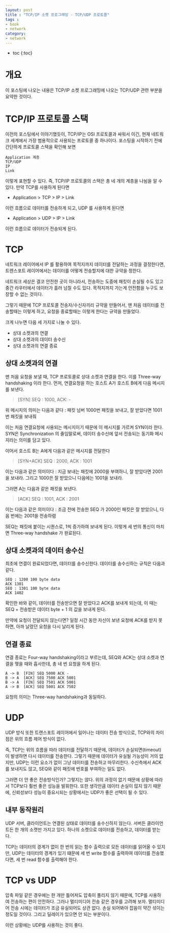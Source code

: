 ```yaml
---
layout: post
title : "TCP/IP 소켓 프로그래밍 - TCP/UDP 프로토콜"
tags :
- book
- network
category:
- network
---
```


* toc
{:toc}

# 개요
이 포스팅에 나오는 내용은 TCP/IP 소켓 프로그래밍에 나오는 TCP/UDP 관련 부분을 요약한 것이다.

# TCP/IP 프로토콜 스택
이전의 포스팅에서 이야기했듯이, TCP/IP는 OSI 프로토콜과 싸워서 이긴, 현재 네트워크 세계에서 가장 범용적으로 사용되는 프로토콜 중 하나이다. 포스팅을 시작하기 전에 간단하게 프로토콜 스택을 확인해 보면

~~~
Application 계층
TCP/UDP 
IP
Link
~~~

이렇게 표현할 수 있다. 즉, TCP/IP 프로토콜의 스택은 총 네 개의 계층을 나뉨을 알 수 있다. 만약 TCP를 사용하게 된다면

- Application > TCP > IP > Link 

이런 흐름으로 데이터를 전송하게 되고, UDP 를 사용하게 된다면 

- Application > UDP > IP > Link 

이런 흐름으로 데이터가 전송되게 된다.

# TCP
네트워크 레이어에서 IP 를 활용하여 목적지까지 데이터를 전달하는 과정을 결정한다면, 트렌스포트 레이어에서는 데이터를 어떻게 전송할지에 대한 규약을 정한다.

네트워크 세상은 결코 안전한 곳이 아니라서, 전송하는 도중에 패킷이 손실될 수도 있고 중간 라우터에서 데이터가 흘러 넘칠 수도 있다. 목적지까지 가는게 안전함을 누구도 보장할 수 없는 것이다.

그렇기 때문에 TCP 프로토콜 전송자/수신자끼리 규약을 만들어서, 맨 처음 데이터를 전송할때는 이렇게 하고, 요청을 종료할때는 이렇게 한다는 규약을 만들었다.

크게 나누면 다음 세 가지로 나눌 수 있다.

- 상대 소켓과의 연결
- 상대 소켓과의 데이터 송수신
- 상대 소켓과의 연결 종료


## 상대 소켓과의 연결
맨 처음 요청을 보낼 때, TCP 프로토콜로 상대 소켓과 연결을 한다. 이를 Three-way handshaking 이라 한다. 먼저, 연결요청을 하는 호스트 A가 호스트 B에게 다음 메시지를 보낸다.

> [SYN] SEQ : 1000, ACK: -

위 메시지의 의미는 다음과 같다 : 패킷 넘버 1000번 패킷을 보내고, 잘 받았다면 1001번 패킷을 보내줘

이는 처음 연결요청에 사용되는 메시지이기 때문에 이 메시지를 가르켜 SYN이라 한다. SYN은 Synchronization 의 줄임말로써, 데이터 송수신에 앞서 전송되는 동기화 메시지라는 의미를 담고 있다.

이어서 호스트 B는 A에게 다음과 같은 메시지를 전달한다

> [SYN+ACK] SEQ : 2000, ACK : 1001

이는 다음과 같은 의미이다 : 지금 보내는 패킷에 2000을 부여하니, 잘 받았다면 2001을 보내라. 그리고 1000은 잘 받았으니 다음에는 1001을 보내라.

그러면 A는 다음과 같은 패킷을 보낸다.

> [ACK] SEQ : 1001, ACK : 2001

이는 다음과 같은 의미이다 : 조금 전에 전송한 SEQ 가 2000인 패킷은 잘 받았으니, 다음 번에는 2001을 전송하렴

SEQ는 패킷에 붙이는 시퀀스로, 1씩 증가하여 보내게 된다. 이렇게 세 번의 통신이 마치면 Three-way handshake 가 완료된다.

## 상대 소켓과의 데이터 송수신
최초에 연결이 완료되었다면, 데이터를 송수신한다. 데이터를 송수신하는 규칙은 다음과 같다.

~~~
SEQ : 1200 100 byte data
ACK 1301
SEQ : 1301 100 byte data
ACK 1402
~~~

확인한 바와 같이, 데이터를 전송받으면 잘 받았다고 ACK를 보내게 되는데, 이 때는 SEQ + 전송받은 데이터 byte + 1 의 값을 보내게 된다.

만약에 요청이 전달되지 않는다면? 일정 시간 동안 자신이 보낸 요청에 ACK를 받지 못하면, 아까 날렸던 요청을 다시 날리게 된다.

## 연결 종료
연결 종료는 Four-way handshaking이라고 부르는데, SEQ와 ACK는 상대 소켓과 연결을 맺을 때와 흡사한데, 총 네 번 요청을 하게 된다.

~~~
A -> B	[FIN] SEQ 5000 ACK -
B -> A	[ACK] SEQ 7500 ACK 5001
B -> A	[FIN] SEQ 7501 ACK 5001
A -> B	[ACK] SEQ 5001 ACK 7502
~~~

요청의 의미는 Three-way handshaking과 동일하다.

# UDP
UDP 방식 또한 트랜스포트 레이어에서 일어나는 데이터 전송 방식으로, TCP와의 차이점은 위의 흐름 제어 방식이 없다.

즉, TCP는 위의 흐름을 따라 데이터를 전달하기 때문에, 데이터가 손실되면(timeout)이 발생하면 다시 데이터를 전송한다. 그렇기 때문에 데이터가 유실될 가능성이 거의 없지만, UDP는 이런 요소가 없이 그냥 데이터를 전송하고 마무리한다. 수신측에서 ACK를 보내지도 않고, SEQ와 같이 패킷에 번호를 부여하는 일도 없다.

그러면 더 안 좋은 전송방식인가? 그렇지는 않다. 위의 과정이 없기 때문에 상황에 따라서 TCP보다 훨씬 좋은 성능을 발휘한다. 또한 생각만큼 데이터 손실이 많지 않기 때문에, 신뢰성보다 성능이 중요시되는 상황에서는 UDP가 좋은 선택이 될 수 있다.

## 내부 동작원리
UDP 서버, 클라이언트는 연결된 상태로 데이터를 송수신하지 않는다. 서버든 클라이언트든 한 개의 소캣만 가지고 있다. 하나의 소켓으로 데이터를 전송하고, 데이터를 받는다.

TCP는 데이터의 경계가 없이 한 번의 읽는 함수 출력으로 모든 데이터를 읽어올 수 있지만, UDP는 데이터의 경계가 있기 떄문에 세 번 write 함수를 출력하여 데이터를 전송했다면, 세 번 read 함수를 출력해야 한다.

# TCP vs UDP
압축 파일 같은 경우에는 한 개만 틀어져도 압축이 풀리지 않기 때문에, TCP를 사용하여 전송하는 편이 안전하다.
그러나 멀티미디어 전송 같은 경우를 고려해 보자. 멀티미디어 전송 시에는 데이터가 조금 유실되어도 상관 없다. 손실 되어봐야 잡음이 약간 섞이는 정도일 것이다. 그리고 딜레이가 있으면 안 되는 부분이다.

이런 상황에는 UDP를 사용하는 것이 좋다.
